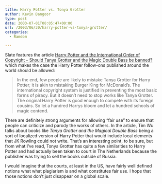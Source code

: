```yaml
---
title: Harry Potter vs. Tonya Grotter
author: Kevin Dangoor
type: post
date: 2003-07-01T00:05:47+00:00
url: /2003/06/30/harry-potter-vs-tonya-grotter/
categories:
  - Random

---
```

Slate features the article [Harry Potter and the International Order of Copyright &#8211; Should Tanya Grotter and the Magic Double Bass be banned?][1] which makes the case the Harry Potter follow-ons published around the world should be allowed:

> In the end, few people are likely to mistake Tanya Grotter for Harry Potter; it is akin to mistaking Burger King for McDonald&#8217;s. The international copyright system is justified in preventing the most basic forms of piracy. But it doesn&#8217;t need to stop works like Tanya Grotter. The original Harry Potter is good enough to compete with its foreign cousins. So let a hundred Harrys bloom and let a hundred schools of magic contend.

There are definitely strong arguments for allowing &#8220;fair use&#8221; to ensure that people can criticize and parody the works of others. In the article, Tim Wu talks about books like _Tanya Grotter and the Magical Double Bass_ being a sort of localized version of Harry Potter that would include local elements that JK Rowling could not write. That&#8217;s an interesting point, to be sure, but from what I&#8217;ve read, Tonya Grotter has quite a few similarities to Harry Potter and had actually been taken to court in The Netherlands because the publisher was trying to sell the books outside of Russia.
  
I would imagine that the courts, at least in the US, have fairly well defined notions what what plagiarism is and what constitutes fair use. I hope that those notions don&#8217;t just disappear on a global scale.

 [1]: http://slate.msn.com/id/2084960 "Harry Potter and the International Order of Copyright - Should Tanya Grotter and the Magic Double Bass be banned? By TimÂ Wu"